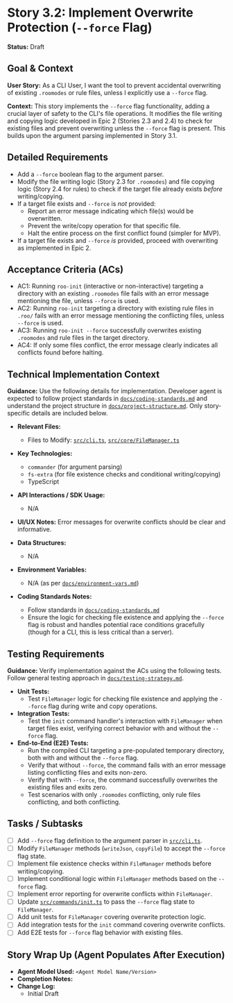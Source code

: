 # Story 3.2: Implement Overwrite Protection (`--force` Flag)

**Status:** Draft

## Goal & Context

**User Story:** As a CLI User, I want the tool to prevent accidental overwriting of existing `.roomodes` or rule files, unless I explicitly use a `--force` flag.

**Context:** This story implements the `--force` flag functionality, adding a crucial layer of safety to the CLI's file operations. It modifies the file writing and copying logic developed in Epic 2 (Stories 2.3 and 2.4) to check for existing files and prevent overwriting unless the `--force` flag is present. This builds upon the argument parsing implemented in Story 3.1.

## Detailed Requirements

- Add a `--force` boolean flag to the argument parser.
- Modify the file writing logic (Story 2.3 for `.roomodes`) and file copying logic (Story 2.4 for rules) to check if the target file already exists *before* writing/copying.
- If a target file exists and `--force` is *not* provided:
    - Report an error message indicating which file(s) would be overwritten.
    - Prevent the write/copy operation for that specific file.
    - Halt the entire process on the first conflict found (simpler for MVP).
- If a target file exists and `--force` *is* provided, proceed with overwriting as implemented in Epic 2.

## Acceptance Criteria (ACs)

- AC1: Running `roo-init` (interactive or non-interactive) targeting a directory with an existing `.roomodes` file fails with an error message mentioning the file, unless `--force` is used.
- AC2: Running `roo-init` targeting a directory with existing rule files in `.roo/` fails with an error message mentioning the conflicting files, unless `--force` is used.
- AC3: Running `roo-init --force` successfully overwrites existing `.roomodes` and rule files in the target directory.
- AC4: If only some files conflict, the error message clearly indicates all conflicts found before halting.

## Technical Implementation Context

**Guidance:** Use the following details for implementation. Developer agent is expected to follow project standards in [`docs/coding-standards.md`](docs/coding-standards.md) and understand the project structure in [`docs/project-structure.md`](docs/project-structure.md). Only story-specific details are included below.

- **Relevant Files:**

  - Files to Modify: [`src/cli.ts`](src/cli.ts:0), [`src/core/FileManager.ts`](src/core/FileManager.ts:0)

- **Key Technologies:**

  - `commander` (for argument parsing)
  - `fs-extra` (for file existence checks and conditional writing/copying)
  - TypeScript

- **API Interactions / SDK Usage:**

  - N/A

- **UI/UX Notes:** Error messages for overwrite conflicts should be clear and informative.

- **Data Structures:**

  - N/A

- **Environment Variables:**

  - N/A (as per [`docs/environment-vars.md`](docs/environment-vars.md:0))

- **Coding Standards Notes:**

  - Follow standards in [`docs/coding-standards.md`](docs/coding-standards.md)
  - Ensure the logic for checking file existence and applying the `--force` flag is robust and handles potential race conditions gracefully (though for a CLI, this is less critical than a server).

## Testing Requirements

**Guidance:** Verify implementation against the ACs using the following tests. Follow general testing approach in [`docs/testing-strategy.md`](docs/testing-strategy.md).

- **Unit Tests:**
  - Test `FileManager` logic for checking file existence and applying the `--force` flag during write and copy operations.
- **Integration Tests:**
  - Test the `init` command handler's interaction with `FileManager` when target files exist, verifying correct behavior with and without the `--force` flag.
- **End-to-End (E2E) Tests:**
  - Run the compiled CLI targeting a pre-populated temporary directory, both with and without the `--force` flag.
  - Verify that without `--force`, the command fails with an error message listing conflicting files and exits non-zero.
  - Verify that with `--force`, the command successfully overwrites the existing files and exits zero.
  - Test scenarios with only `.roomodes` conflicting, only rule files conflicting, and both conflicting.

## Tasks / Subtasks

- [ ] Add `--force` flag definition to the argument parser in [`src/cli.ts`](src/cli.ts:0).
- [ ] Modify `FileManager` methods (`writeJson`, `copyFile`) to accept the `--force` flag state.
- [ ] Implement file existence checks within `FileManager` methods before writing/copying.
- [ ] Implement conditional logic within `FileManager` methods based on the `--force` flag.
- [ ] Implement error reporting for overwrite conflicts within `FileManager`.
- [ ] Update [`src/commands/init.ts`](src/commands/init.ts:0) to pass the `--force` flag state to `FileManager`.
- [ ] Add unit tests for `FileManager` covering overwrite protection logic.
- [ ] Add integration tests for the `init` command covering overwrite conflicts.
- [ ] Add E2E tests for `--force` flag behavior with existing files.

## Story Wrap Up (Agent Populates After Execution)

- **Agent Model Used:** `<Agent Model Name/Version>`
- **Completion Notes:**
- **Change Log:**
  - Initial Draft